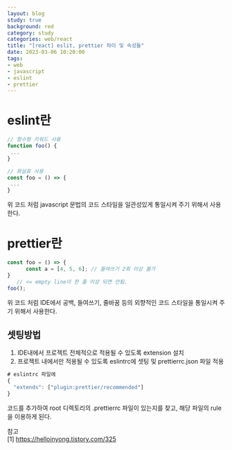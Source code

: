 ```yaml
---
layout: blog
study: true
background: red
category: study
categories: web/react
title: "[react] eslit, prettier 차이 및 속성들"
date: 2023-03-06 10:20:00
tags:
- web
- javascript
- eslint
- prettier
---
```


# eslint란

```js
// 함수형 키워드 사용
function foo() {
 ...
}

// 화살표 사용
const foo = () => {
 ...
}
```
위 코드 처럼 javascript 문법의 코드 스타일을 일관성있게 통일시켜 주기 위해서 사용한다.

# prettier란
```js
const foo = () => {
      const a = [4, 5, 6]; // 들여쓰기 2회 이상 불가  
}
   // <= empty line이 한 줄 이상 되면 안됨.
foo();
```
위 코드 처럼 IDE에서 공백, 들여쓰기, 줄바꿈 등의 외향적인 코드 스타일을 통일시켜 주기 위해서 사용한다.

## 셋팅방법
1. IDE내에서 프로젝트 전체적으로 적용될 수 있도록 extension 설치
2. 프로젝트 내에서만 적용될 수 있도록 eslintrc에 셋팅 및 prettierrc.json 파일 적용
```js
# eslintrc 파일에
{
  "extends": ["plugin:prettier/recommended"]
}
```
코드를 추가하여  root 디렉토리의 .prettierrc 파일이 있는지를 찾고, 해당 파일의 rule을 이용하게 된다.



참고  
[1] https://helloinyong.tistory.com/325
